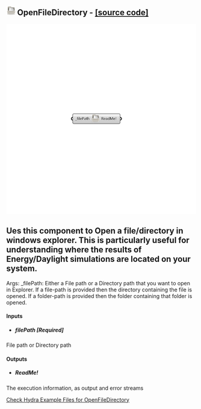 ## ![](../../images/icons/OpenFileDirectory.png) OpenFileDirectory - [[source code]](https://github.com/ladybug-tools/honeybee-legacy/tree/master/src/Honeybee_OpenFileDirectory.py)

![](../../images/components/OpenFileDirectory.png)

Ues this component to Open a file/directory in windows explorer.
 This is particularly useful for understanding where the results of Energy/Daylight simulations are located on your system.
 -
 Args:
     _filePath: Either a File path or a Directory path that you want to open in Explorer.
 If a file-path is provided then the directory containing the file is opened.
 If a folder-path is provided then the folder containing that folder is opened.

#### Inputs
* ##### filePath [Required]
File path or Directory path

#### Outputs
* ##### ReadMe!
The execution information, as output and error streams


[Check Hydra Example Files for OpenFileDirectory](https://hydrashare.github.io/hydra/index.html?keywords=Honeybee_OpenFileDirectory)